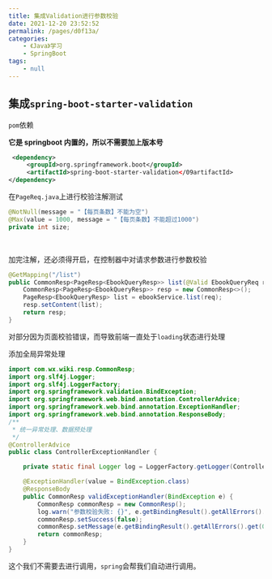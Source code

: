 ```yaml
---
title: 集成Validation进行参数校验
date: 2021-12-20 23:52:52
permalink: /pages/d0f13a/
categories:
    - 《Java》学习
    - SpringBoot
tags:
    - null
---
```


## 集成`spring-boot-starter-validation`

`pom`依赖

**它是 springboot 内置的，所以不需要加上版本号**

```xml
 <dependency>
     <groupId>org.springframework.boot</groupId>
     <artifactId>spring-boot-starter-validation</09artifactId>
</dependency>
```

在`PageReq.java`上进行校验注解测试

```java
@NotNull(message = "【每页条数】不能为空")
@Max(value = 1000, message = "【每页条数】不能超过1000")
private int size;
```

​

加完注解，还必须得开启，在控制器中对请求参数进行参数校验

```java
@GetMapping("/list")
public CommonResp<PageResp<EbookQueryResp>> list(@Valid EbookQueryReq req) {
    CommonResp<PageResp<EbookQueryResp>> resp = new CommonResp<>();
    PageResp<EbookQueryResp> list = ebookService.list(req);
    resp.setContent(list);
    return resp;
}
```

对部分因为页面校验错误，而导致前端一直处于`loading`状态进行处理

添加全局异常处理

```java
import com.wx.wiki.resp.CommonResp;
import org.slf4j.Logger;
import org.slf4j.LoggerFactory;
import org.springframework.validation.BindException;
import org.springframework.web.bind.annotation.ControllerAdvice;
import org.springframework.web.bind.annotation.ExceptionHandler;
import org.springframework.web.bind.annotation.ResponseBody;
/**
 * 统一异常处理、数据预处理
 */
@ControllerAdvice
public class ControllerExceptionHandler {

    private static final Logger log = LoggerFactory.getLogger(ControllerExceptionHandler.class);

    @ExceptionHandler(value = BindException.class)
    @ResponseBody
    public CommonResp validExceptionHandler(BindException e) {
        CommonResp commonResp = new CommonResp();
        log.warn("参数校验失败: {}", e.getBindingResult().getAllErrors().get(0).getDefaultMessage());
        commonResp.setSuccess(false);
        commonResp.setMessage(e.getBindingResult().getAllErrors().get(0).getDefaultMessage());
        return commonResp;
    }
}

```

这个我们不需要去进行调用，`spring`会帮我们自动进行调用。
